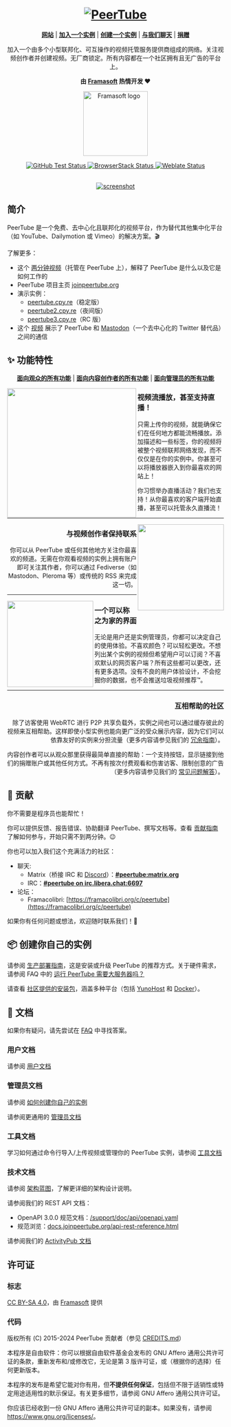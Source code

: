 <h1 align="center">
  <a href="https://joinpeertube.org">
    <img src="https://joinpeertube.org/img/brand.png" alt="PeerTube">
  </a>
</h1>

<p align=center>
  <strong><a href="https://joinpeertube.org">网站</a></strong>
  | <strong><a href="https://joinpeertube.org/instances">加入一个实例</a></strong>
  | <strong><a href="https://github.com/Chocobozzz/PeerTube/blob/develop/README.md#package-create-your-own-instance">创建一个实例</a></strong>
  | <strong><a href="https://github.com/Chocobozzz/PeerTube/blob/develop/README.md#contact">与我们聊天</a></strong>
  | <strong><a href="https://framasoft.org/en/#soutenir">捐赠</a></strong>
</p>

<p align="center">
  加入一个由多个小型联邦化、可互操作的视频托管服务提供商组成的网络。关注视频创作者并创建视频。无厂商锁定。所有内容都在一个社区拥有且无广告的平台上。
</p>

<p align="center">
  <strong>由 <a href="https://framasoft.org">Framasoft</a> 热情开发 &#10084;</strong>
</p>

<p align="center">
  <a href="https://framasoft.org">
    <img width="150px" src="https://lutim.cpy.re/FeRgHH8r.png" alt="Framasoft logo"/>
  </a>
</p>

<div align="center">
  <a href="https://github.com/Chocobozzz/PeerTube/actions?query=workflow%3A%22Test%22+branch%3Adevelop">
    <img src="https://github.com/Chocobozzz/PeerTube/workflows/Test/badge.svg" alt="GitHub Test Status">
  </a>

  <a href="https://automate.browserstack.com/public-build/d0ZMeGpSUFRjaUpDNnN3NUdKY1l2TnNpTGVJaUI0bm9hYkNxMTRtQ1lHTT0tLVZQa2crbFB1c2RDZUl1Y1Blck02SFE9PQ==--5f956d6857c50e06a0b7b1fe405fb93d0f2d0e11%">
    <img src="https://automate.browserstack.com/badge.svg?badge_key=d0ZMeGpSUFRjaUpDNnN3NUdKY1l2TnNpTGVJaUI0bm9hYkNxMTRtQ1lHTT0tLVZQa2crbFB1c2RDZUl1Y1Blck02SFE9PQ==--5f956d6857c50e06a0b7b1fe405fb93d0f2d0e11%" alt="BrowserStack Status">
  </a>

  <a href="https://weblate.framasoft.org/projects/peertube/angular/">
    <img src="https://weblate.framasoft.org/widgets/peertube/-/angular/svg-badge.svg" alt="Weblate Status">
  </a>
</div>

<br />

<p align="center">
  <a href="https://framatube.org/videos/watch/217eefeb-883d-45be-b7fc-a788ad8507d3">
    <img src="https://lutim.cpy.re/9CLXh0Ys.png" alt="screenshot" />
  </a>
</p>

简介
----------------------------------------------------------------

PeerTube 是一个免费、去中心化且联邦化的视频平台，作为替代其他集中化平台（如 YouTube、Dailymotion 或 Vimeo）的解决方案。:clapper:

了解更多：
* 这个 [两分钟视频](https://framatube.org/videos/watch/217eefeb-883d-45be-b7fc-a788ad8507d3)（托管在 PeerTube 上），解释了 PeerTube 是什么以及它是如何工作的
* PeerTube 项目主页 [joinpeertube.org](https://joinpeertube.org)
* 演示实例：
  * [peertube.cpy.re](https://peertube.cpy.re)（稳定版）
  * [peertube2.cpy.re](https://peertube2.cpy.re)（夜间版）
  * [peertube3.cpy.re](https://peertube3.cpy.re)（RC 版）
* 这个 [视频](https://peertube.cpy.re/videos/watch/da2b08d4-a242-4170-b32a-4ec8cbdca701) 展示了 PeerTube 和 [Mastodon](https://github.com/tootsuite/mastodon)（一个去中心化的 Twitter 替代品）之间的通信

:sparkles: 功能特性
----------------------------------------------------------------

<p align=center>
  <strong><a href="https://joinpeertube.org/faq#what-are-the-peertube-features-for-viewers">面向观众的所有功能</a></strong>
  | <strong><a href="https://joinpeertube.org/faq#what-are-the-peertube-features-for-content-creators">面向内容创作者的所有功能</a></strong>
  | <strong><a href="https://joinpeertube.org/faq#what-are-the-peertube-features-for-administrators">面向管理员的所有功能</a></strong>
</p>

<img src="https://lutim.cpy.re/AHbctLjn.png" align="left" height="300px"/>
<h3 align="left">视频流播放，甚至支持直播！</h3>
<p align="left">
  只需上传你的视频，就能确保它们在任何地方都能流畅播放。添加描述和一些标签，你的视频将被整个视频联邦网络发现，而不仅仅是在你的实例中。你甚至可以将播放器嵌入到你最喜欢的网站上！
</p>
<p align="left">
  你习惯举办直播活动？我们也支持！从你最喜欢的客户端开始直播，甚至可以托管永久直播流！
</p>

---

<img src="https://lutim.cpy.re/cxWccUK7.png" align="right" height="200px"/>

<h3 align="right">与视频创作者保持联系</h3>
<p align="right">
  你可以从 PeerTube 或任何其他地方关注你最喜欢的频道。无需在你观看视频的实例上拥有账户即可关注其作者，你可以通过 Fediverse（如 Mastodon、Pleroma 等）或传统的 RSS 来完成这一切。
</p>

---

<img src="https://lutim.cpy.re/K07EhFbt.png" align="left" height="200px"/>

<h3 align="left">一个可以称之为家的界面</h3>
<p align="left">
  无论是用户还是实例管理员，你都可以决定自己的使用体验。不喜欢颜色？可以轻松更改。不想列出某个实例的视频但希望用户可以订阅？不喜欢默认的网页客户端？所有这些都可以更改，还有更多选项。没有不良的用户体验设计，不会挖掘你的数据，也不会推送垃圾视频推荐™。
</p>

---

<h3 align="right">互相帮助的社区</h3>
<p align="right">
  除了访客使用 WebRTC 进行 P2P 共享负载外，实例之间也可以通过缓存彼此的视频来互相帮助。这样即使小型实例也能向更广泛的受众展示内容，因为它们可以依靠友好的实例来分担流量（更多内容请参见我们的 <a href="https://docs.joinpeertube.org/contribute/architecture#redundancy-between-instances">冗余指南</a>）。
</p>
<p align="right">
  内容创作者可以从观众那里获得最简单直接的帮助：一个支持按钮，显示链接到他们的捐赠账户或其他任何方式。不再有按次付费观看和伤害访客、限制创意的广告（更多内容请参见我们的 <a href="https://github.com/Chocobozzz/PeerTube/blob/develop/FAQ.md">常见问题解答</a>）。
</p>

:raised_hands: 贡献
----------------------------------------------------------------

你不需要是程序员也能帮忙！

你可以提供反馈、报告错误、协助翻译 PeerTube、撰写文档等。查看 [贡献指南](https://docs.joinpeertube.org/contribute/getting-started) 了解如何参与，开始只需不到两分钟。:wink:

你也可以加入我们这个充满活力的社区：

* 聊天<a name="contact"></a>:
  * Matrix（桥接 IRC 和 [Discord](https://discord.gg/wj8DDUT)）：**[#peertube:matrix.org](https://matrix.to/#/#peertube:matrix.org)**
  * IRC：**[#peertube on irc.libera.chat:6697](https://web.libera.chat/#peertube)**
* 论坛：
  * Framacolibri: [https://framacolibri.org/c/peertube](https://framacolibri.org/c/peertube)

如果你有任何问题或想法，欢迎随时联系我们！:speech_balloon:

:package: 创建你自己的实例
----------------------------------------------------------------

请参阅 [生产部署指南](https://github.com/Chocobozzz/PeerTube/blob/develop/support/doc/production.md)，这是安装或升级 PeerTube 的推荐方式。关于硬件需求，请参阅 FAQ 中的 [运行 PeerTube 需要大服务器吗？](https://joinpeertube.org/faq#should-i-have-a-big-server-to-run-peertube)

请查看 [社区提供的安装包](https://docs.joinpeertube.org/install/unofficial)，涵盖多种平台（包括 [YunoHost](https://install-app.yunohost.org/?app=peertube) 和 [Docker](https://github.com/Chocobozzz/PeerTube/blob/develop/support/doc/docker.md)）。

:book: 文档
----------------------------------------------------------------

如果你有疑问，请先尝试在 [FAQ](https://joinpeertube.org/faq) 中寻找答案。

### 用户文档

请参阅 [用户文档](https://docs.joinpeertube.org/use/setup-account)

### 管理员文档

请参阅 [如何创建你自己的实例](https://github.com/Chocobozzz/PeerTube/blob/develop/README.md#package-create-your-own-instance)

请参阅更通用的 [管理员文档](https://docs.joinpeertube.org/admin/following-instances)

### 工具文档

学习如何通过命令行导入/上传视频或管理你的 PeerTube 实例，请参阅 [工具文档](https://docs.joinpeertube.org/maintain/tools)

### 技术文档

请参阅 [架构蓝图](https://docs.joinpeertube.org/contribute/architecture)，了解更详细的架构设计说明。

请参阅我们的 REST API 文档：
  * OpenAPI 3.0.0 规范文档：[/support/doc/api/openapi.yaml](https://github.com/Chocobozzz/PeerTube/blob/develop/support/doc/api/openapi.yaml)
  * 规范浏览：[docs.joinpeertube.org/api-rest-reference.html](https://docs.joinpeertube.org/api-rest-reference.html)

请参阅我们的 [ActivityPub 文档](https://docs.joinpeertube.org/api/activitypub)

## 许可证

### 标志

[CC BY-SA 4.0](https://creativecommons.org/licenses/by-sa/4.0/)，由 [Framasoft](https://framasoft.org) 提供

### 代码

版权所有 (C) 2015-2024 PeerTube 贡献者（参见 [CREDITS.md](/CREDITS.md)）

本程序是自由软件：你可以根据自由软件基金会发布的 GNU Affero 通用公共许可证的条款，重新发布和/或修改它，无论是第 3 版许可证，或（根据你的选择）任何更新版本。

本程序的发布是希望它能对你有用，但**不提供任何保证**，包括但不限于适销性或特定用途适用性的默示保证。有关更多细节，请参阅 GNU Affero 通用公共许可证。

你应该已经收到一份 GNU Affero 通用公共许可证的副本。如果没有，请参阅 <https://www.gnu.org/licenses/>。